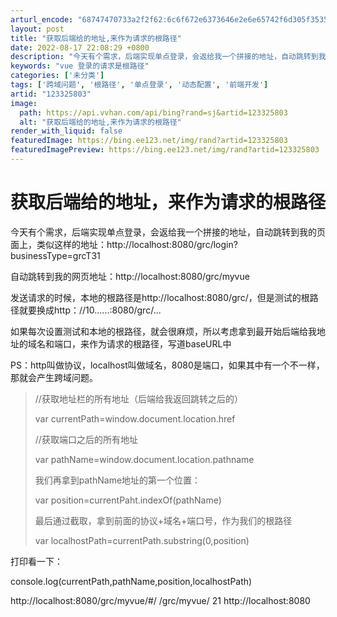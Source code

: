```yaml
---
arturl_encode: "68747470733a2f2f62:6c6f672e6373646e2e6e65742f6d305f35353931383031352f:61727469636c652f64657461696c732f313233333235383033"
layout: post
title: "获取后端给的地址,来作为请求的根路径"
date: 2022-08-17 22:08:29 +0800
description: "今天有个需求，后端实现单点登录，会返给我一个拼接的地址，自动跳转到我的页面上，类似这样的地址：htt"
keywords: "vue 登录的请求是根路径"
categories: ['未分类']
tags: ['跨域问题', '根路径', '单点登录', '动态配置', '前端开发']
artid: "123325803"
image:
  path: https://api.vvhan.com/api/bing?rand=sj&artid=123325803
  alt: "获取后端给的地址,来作为请求的根路径"
render_with_liquid: false
featuredImage: https://bing.ee123.net/img/rand?artid=123325803
featuredImagePreview: https://bing.ee123.net/img/rand?artid=123325803
---
```


# 获取后端给的地址，来作为请求的根路径

今天有个需求，后端实现单点登录，会返给我一个拼接的地址，自动跳转到我的页面上，类似这样的地址：http://localhost:8080/grc/login?businessType=grcT31

自动跳转到我的网页地址：http://localhost:8080/grc/myvue

发送请求的时候，本地的根路径是http://localhost:8080/grc/，但是测试的根路径就要换成http：//10......:8080/grc/...

如果每次设置测试和本地的根路径，就会很麻烦，所以考虑拿到最开始后端给我地址的域名和端口，来作为请求的根路径，写道baseURL中

PS：http叫做协议，localhost叫做域名，8080是端口，如果其中有一个不一样，那就会产生跨域问题。

> //获取地址栏的所有地址（后端给我返回跳转之后的）
>
> var currentPath=window.document.location.href
>
> //获取端口之后的所有地址
>
> var pathName=window.document.location.pathname
>
> 我们再拿到pathName地址的第一个位置：
>
> var position=currentPaht.indexOf(pathName)
>
> 最后通过截取，拿到前面的协议+域名+端口号，作为我们的根路径
>
> var localhostPath=currentPath.substring(0,position)

打印看一下：

console.log(currentPath,pathName,position,localhostPath)

http://localhost:8080/grc/myvue/#/ /grc/myvue/ 21 http://localhost:8080